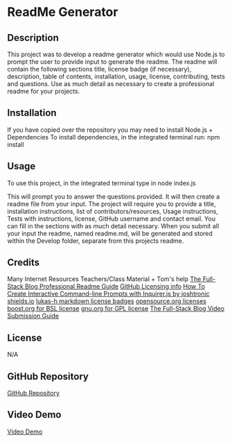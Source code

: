 # ReadMe Generator

## Description
This project was to develop a readme generator which would use Node.js to prompt the user to provide input to generate the readme. The readme will contain the following sections title, license badge (if necessary), description, table of contents, installation, usage, license, contributing, tests and questions. Use as much detail as necessary to create a professional readme for your projects.

## Installation
If you have copied over the repository you may need to install Node.js + Dependencies
To install dependencies, in the integrated terminal run:
npm install

## Usage
To use this project, in the integrated terminal type in 
node index.js 

This will prompt you to answer the questions provided. It will then create a readme file from your input. The project will require you to provide a title, installation instructions, list of contributors/resources, Usage instructions, Tests with instructions, license, GitHub username and contact email. You can fill in the sections with as much detail necessary. When you submit all your input the readme, named readme.md, will be generated and stored within the Develop folder, separate from this projects readme.

## Credits
Many Internet Resources 
Teachers/Class Material + Tom's help
[The Full-Stack Blog Professional Readme Guide](https://coding-boot-camp.github.io/full-stack/github/professional-readme-guide)
[GitHub Licensing info](https://docs.github.com/en/repositories/managing-your-repositorys-settings-and-features/customizing-your-repository/licensing-a-repository)
[How To Create Interactive Command-line Prompts with Inquirer.js by joshtronic](https://www.digitalocean.com/community/tutorials/nodejs-interactive-command-line-prompts)
[shields.io](https://shields.io/badges)
[lukas-h markdown license badges](https://gist.github.com/lukas-h/2a5d00690736b4c3a7ba)
[opensource.org licenses](https://opensource.org/licenses/)
[boost.org for BSL license](https://www.boost.org/LICENSE_1_0.txt)
[gnu.org for GPL license](https://www.gnu.org/licenses/gpl-3.0)
[The Full-Stack Blog Video Submission Guide](https://coding-boot-camp.github.io/full-stack/computer-literacy/video-submission-guide)

## License
N/A

## GitHub Repository

[GitHub Repository](https://github.com/HarryP-GitHub/Readme-Generator)

## Video Demo

[Video Demo](https://drive.google.com/file/d/1uE5cN_87KnsE4Uwm7Q7rEuKxW4ENeKsJ/view)
